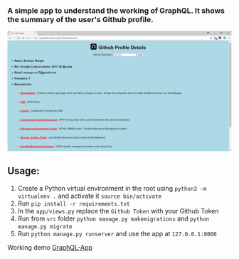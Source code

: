### A simple app to understand the working of GraphQL. It shows the summary of the user's Github profile. 
![image](https://raw.githubusercontent.com/soumya-ranjan7/Graphql-App/master/image.jpg)

## Usage:

1. Create a Python virtual environment in the root using `python3 -m virtualenv .` and activate it `source bin/activate`
2. Run `pip install -r requirements.txt`
3. In the `app/views.py` replace the `Github Token` with your Github Token
4. Run from `src` folder `python manage.py makemigrations` and `python manage.py migrate`
5. Run `python manage.py runserver` and use the app at `127.0.0.1:8000`

Working demo [GraphQL-App](https://graphql-soumya-ranjan7.herokuapp.com/)


